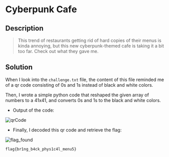 # Cyberpunk Cafe

## Description

> This trend of restaurants getting rid of hard copies of their menus is kinda annoying,
> but this new cyberpunk-themed cafe is taking it a bit too far. Check out what they gave me.

## Solution

When I look into the `challenge.txt` file, the content of this file reminded me of a qr code consisting of 0s and 1s instead of black and white colors. <br>

Then, I wrote a simple python code that reshaped the given array of numbers to a 41x41, and converts 0s and 1s to the black and white colors. <br>

* Output of the code:

![qrCode](https://github.com/alp361/ctf-writeups/assets/69428956/cf0110b3-b02c-4ebc-a7f6-bad218725ef2)

* Finally, I decoded this qr code and retrieve the flag:

![flag_found](https://github.com/alp361/ctf-writeups/assets/69428956/fb953dab-411b-441c-b3cd-16ecc3ce0526)


```
flag{br1ng_b4ck_phys1c4l_menu5}
```

